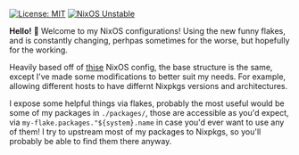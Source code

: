 [![License: MIT](https://img.shields.io/badge/License-MIT-yellow.svg)](https://opensource.org/licenses/MIT)
[![NixOS Unstable](https://img.shields.io/badge/NixOS-unstable-blue.svg?style=flat-square&logo=NixOS&logoColor=white)](https://nixos.org)

**Hello!** 👋 Welcome to my NixOS configurations! Using the new funny flakes, and is constantly changing, perhpas sometimes for the worse, but hopefully for the working.

Heavily based off of [thise](https://github.com/hlissner/dotfiles) NixOS config, the base structure is the same, except I've made some modifications to better suit my needs. For example, allowing different hosts to have differnt Nixpkgs versions and architectures.

I expose some helpful things via flakes, probably the most useful would be some of my packages in `./packages/`, those are accessible as you'd expect, via `my-flake.packages."${system}.name` in case you'd ever want to use any of them! I try to upstream most of my packages to Nixpkgs, so you'll probably be able to find them there anyway.
